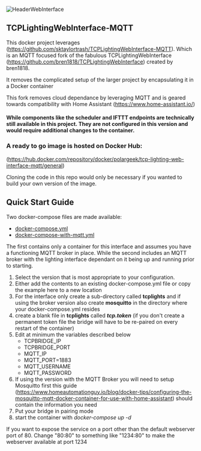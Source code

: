 ![HeaderWebInterface](https://user-images.githubusercontent.com/23568795/64644718-85070980-d3d0-11e9-83a8-034f91ee0f4f.png)
## TCPLightingWebInterface-MQTT
This docker project leverages (https://github.com/sktaylortrash/TCPLightingWebInterface-MQTT). Which is an MQTT focused fork of the fabulous TCPLightingWebInterface (https://github.com/bren1818/TCPLightingWebInterface) created by bren1818.

It removes the complicated setup of the larger project by encapsulating it in a Docker container

This fork removes cloud dependance by leveraging MQTT and is geared towards compatibility with Home Assistant (https://www.home-assistant.io/)  

#### While components like the scheduler and IFTTT endpoints are technically still available in this project. They are not configured in this version and would require additional changes to the container.

### A ready to go image is hosted on Docker Hub: 
(https://hub.docker.com/repository/docker/polargeek/tcp-lighting-web-interface-mqtt/general)

Cloning the code in this repo would only be necessary if you wanted to build your own version of the image. 


## Quick Start Guide

Two docker-compose files are made available:
* [docker-compose.yml](https://raw.githubusercontent.com/sktaylortrash/TCPLightingWebInterface-MQTT-Docker/main/docker-compose.yml)
* [docker-compose-with-mqtt.yml](https://raw.githubusercontent.com/sktaylortrash/TCPLightingWebInterface-MQTT-Docker/main/docker-compose-with-mqtt.yml)

The first contains only a container for this interface and assumes you have a functioning MQTT broker in place. 
While the second includes an MQTT broker with the lighting interface dependant on it being up and running prior to starting.

1. Select the version that is most appropriate to your configuration.
2. Either add the contents to an existing docker-compose.yml file or copy the example here to a new location
3. For the interface only create a sub-directory called **tcplights** and if using the broker version also create **mosquitto** in the directory where your docker-compose.yml resides
4. create a blank file in **tcplights** called ***tcp.token***  (if you don't create a permanent token file the bridge will have to be re-paired on every restart of the container)
5. Edit at minimum the variables described below
    - TCPBRIDGE_IP
    - TCPBRIDGE_PORT
    - MQTT_IP
    - MQTT_PORT=1883
    - MQTT_USERNAME
    - MQTT_PASSWORD
  1. If using the version with the MQTT Broker you will need to setup Mosquitto first this guide (https://www.homeautomationguy.io/blog/docker-tips/configuring-the-mosquitto-mqtt-docker-container-for-use-with-home-assistant) should contain the information you need
6. Put your bridge in pairing mode
7. start the container with  *docker-compose up -d*

If you want to expose the service on a port other than the default webserver port of 80. Change "80:80" to something like "1234:80" to make the webserver available at port 1234



